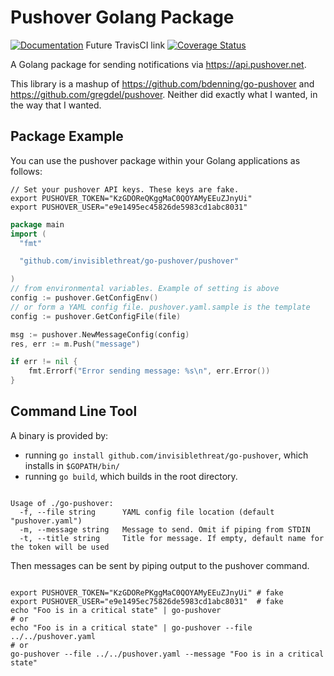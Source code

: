 # Pushover Golang Package

[![Documentation](https://godoc.org/github.com/invisiblethreat/go-pushover/pushover?status.svg)](https://godoc.org/github.com/invisiblethreat/go-pushover) Future TravisCI link [![Coverage Status](https://coveralls.io/repos/invisiblethreat/go-pushover/badge.svg?branch=master&service=github)](https://coveralls.io/github/invisiblethreat/go-pushover?branch=master)

A Golang package for sending notifications via https://api.pushover.net.

This library is a mashup of https://github.com/bdenning/go-pushover and
https://github.com/gregdel/pushover. Neither did exactly what I wanted, in the
way that I wanted.

## Package Example

You can use the pushover package within your Golang applications as follows:

```shell
// Set your pushover API keys. These keys are fake.
export PUSHOVER_TOKEN="KzGDOReQKggMaC0QOYAMyEEuZJnyUi"
export PUSHOVER_USER="e9e1495ec45826de5983cd1abc8031"
```

```go
package main
import (
  "fmt"

  "github.com/invisiblethreat/go-pushover/pushover"

)
// from environmental variables. Example of setting is above
config := pushover.GetConfigEnv()
// or form a YAML config file. pushover.yaml.sample is the template
config := pushover.GetConfigFile(file)

msg := pushover.NewMessageConfig(config)
res, err := m.Push("message")

if err != nil {
    fmt.Errorf("Error sending message: %s\n", err.Error())
}
```

## Command Line Tool

A binary is provided by:

* running `go install github.com/invisiblethreat/go-pushover`, which installs in `$GOPATH/bin/`
* running `go build`, which builds in the root directory.

```shell

Usage of ./go-pushover:
  -f, --file string      YAML config file location (default "pushover.yaml")
  -m, --message string   Message to send. Omit if piping from STDIN
  -t, --title string     Title for message. If empty, default name for the token will be used

  ```

Then messages can be sent by piping output to the pushover command.

```shell

export PUSHOVER_TOKEN="KzGDORePKggMaC0QOYAMyEEuZJnyUi" # fake
export PUSHOVER_USER="e9e1495ec75826de5983cd1abc8031"  # fake
echo "Foo is in a critical state" | go-pushover
# or
echo "Foo is in a critical state" | go-pushover --file ../../pushover.yaml
# or
go-pushover --file ../../pushover.yaml --message "Foo is in a critical state"


```
